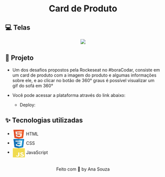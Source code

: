 <h1 align="center"> Card de Produto </h1>

<h2> 💻 Telas </h2>

<div align="center">
  <img src="https://user-images.githubusercontent.com/89041008/211950554-b9bf0422-ac51-4a78-8063-5249987eb075.png" width=45% />
</div>

<h2> 🚀 Projeto </h2>

- Um dos desafios propostos pela Rockeseat no #boraCodar, consiste em um card de produto com a imagem do produto e algumas informações sobre ele, e ao 
clicar no botão de 360° graus é possível visualizar um gif do sofá em 360°

- Você pode acessar a plataforma através do link abaixo:
   - Deploy: 


<h2> ✨ Tecnologias utilizadas </h2>

- <img align="center" alt="ana-HTML" height="30" width="40" src="https://raw.githubusercontent.com/devicons/devicon/master/icons/html5/html5-original.svg"> HTML
- <img align="center" alt="ana-CSS" height="30" width="40" src="https://raw.githubusercontent.com/devicons/devicon/master/icons/css3/css3-original.svg"> CSS
- <img align="center" alt="ana-Js" height="30" width="40" src="https://raw.githubusercontent.com/devicons/devicon/master/icons/javascript/javascript-plain.svg"> JavaScript

##

<p align="center">
  Feito com 💙 by Ana Souza
</p>
